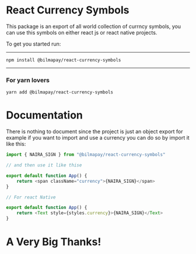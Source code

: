 # React Currency Symbols

This package is an export of all world collection of currncy symbols, you can use this symbols on either react js or react native projects.

To get you started run:

---

`npm install @bilmapay/react-currency-symbols`

---

### For yarn lovers

`yarn add @bilmapay/react-currency-symbols`

# Documentation

There is nothing to document since the project is just an object export for example if you want to import and use a currency you can do so by import it like this:

```js
import { NAIRA_SIGN } from "@bilmapay/react-currency-symbols"

// and then use it like thise

export default function App() {
	return <span className="currency">{NAIRA_SIGN}</span>
}

// For react Native

export default function App() {
	return <Text style={styles.currency}>{NAIRA_SIGN}</Text>
}
```

# A Very Big Thanks!
